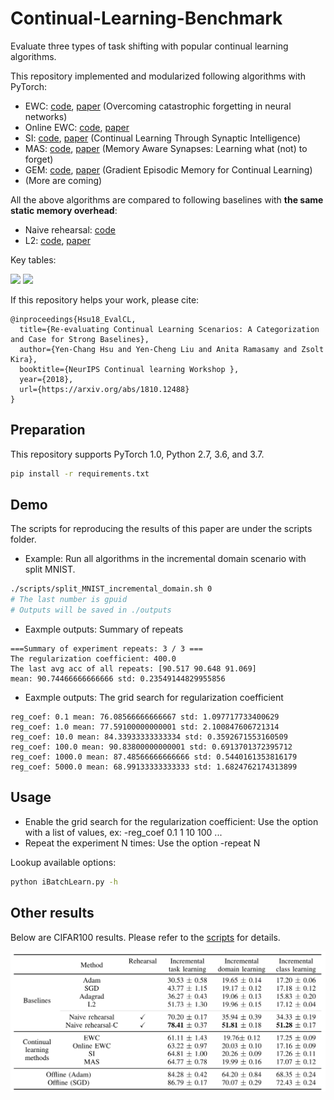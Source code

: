# Continual-Learning-Benchmark
Evaluate three types of task shifting with popular continual learning algorithms.

This repository implemented and modularized following algorithms with PyTorch:
- EWC: [code](https://github.com/GT-RIPL/Continual-Learning-Benchmark/blob/master/agents/regularization.py), [paper](https://arxiv.org/abs/1612.00796) (Overcoming catastrophic forgetting in neural networks)
- Online EWC: [code](https://github.com/GT-RIPL/Continual-Learning-Benchmark/blob/master/agents/regularization.py), [paper](https://arxiv.org/abs/1805.06370) 
- SI: [code](https://github.com/GT-RIPL/Continual-Learning-Benchmark/blob/master/agents/regularization.py), [paper](https://arxiv.org/abs/1703.04200) (Continual Learning Through Synaptic Intelligence)
- MAS: [code](https://github.com/GT-RIPL/Continual-Learning-Benchmark/blob/master/agents/regularization.py), [paper](https://eccv2018.org/openaccess/content_ECCV_2018/papers/Rahaf_Aljundi_Memory_Aware_Synapses_ECCV_2018_paper.pdf) (Memory Aware Synapses: Learning what (not) to forget)
- GEM: [code](https://github.com/GT-RIPL/Continual-Learning-Benchmark/blob/master/agents/exp_replay.py), [paper](https://arxiv.org/abs/1706.08840) (Gradient Episodic Memory for Continual Learning)
- (More are coming)

All the above algorithms are compared to following baselines with **the same static memory overhead**:
- Naive rehearsal: [code](https://github.com/GT-RIPL/Continual-Learning-Benchmark/blob/master/agents/exp_replay.py)
- L2: [code](https://github.com/GT-RIPL/Continual-Learning-Benchmark/blob/master/agents/regularization.py), [paper](https://arxiv.org/abs/1612.00796)

Key tables:

<img src="fig/task_shifts.png" width="640"></a>
<img src="fig/results_split_mnist.png" width="640"></a>

If this repository helps your work, please cite:
```
@inproceedings{Hsu18_EvalCL,
  title={Re-evaluating Continual Learning Scenarios: A Categorization and Case for Strong Baselines},
  author={Yen-Chang Hsu and Yen-Cheng Liu and Anita Ramasamy and Zsolt Kira},
  booktitle={NeurIPS Continual learning Workshop },
  year={2018},
  url={https://arxiv.org/abs/1810.12488}
}
```

## Preparation
This repository supports PyTorch 1.0, Python 2.7, 3.6, and 3.7.

```bash
pip install -r requirements.txt
```

## Demo
The scripts for reproducing the results of this paper are under the scripts folder.

- Example: Run all algorithms in the incremental domain scenario with split MNIST.
```bash
./scripts/split_MNIST_incremental_domain.sh 0
# The last number is gpuid
# Outputs will be saved in ./outputs
```

- Eaxmple outputs: Summary of repeats
```text
===Summary of experiment repeats: 3 / 3 ===
The regularization coefficient: 400.0
The last avg acc of all repeats: [90.517 90.648 91.069]
mean: 90.74466666666666 std: 0.23549144829955856
```

- Eaxmple outputs: The grid search for regularization coefficient
```text
reg_coef: 0.1 mean: 76.08566666666667 std: 1.097717733400629
reg_coef: 1.0 mean: 77.59100000000001 std: 2.100847606721314
reg_coef: 10.0 mean: 84.33933333333334 std: 0.3592671553160509
reg_coef: 100.0 mean: 90.83800000000001 std: 0.6913701372395712
reg_coef: 1000.0 mean: 87.48566666666666 std: 0.5440161353816179
reg_coef: 5000.0 mean: 68.99133333333333 std: 1.6824762174313899

```

## Usage
- Enable the grid search for the regularization coefficient: Use the option with a list of values, ex: -reg_coef 0.1 1 10 100 ...
- Repeat the experiment N times: Use the option -repeat N

Lookup available options:
```bash
python iBatchLearn.py -h
```

## Other results

Below are CIFAR100 results. Please refer to the [scripts](https://github.com/GT-RIPL/Continual-Learning-Benchmark/blob/master/scripts/split_CIFAR100_incremental_class.sh) for details.

<img src="fig/results_split_cifar100.png" width="640"></a>